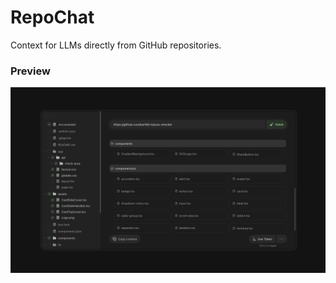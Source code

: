 # RepoChat
Context for LLMs directly from GitHub repositories.

### Preview
![Preview](./public/preview.png)